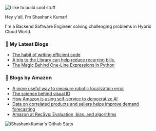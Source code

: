 ![I like to build cool stuff](https://res.cloudinary.com/dt8g3rhcy/image/upload/v1595929574/i_like_to_build_cool_shit._1_nzbwjh.png)

Hey y'all, I'm Shashank Kumar! 

I'm a Backend Software Engineer solving challenging problems in Hybrid Cloud World.

### 📕 My Latest Blogs
<!-- BLOG-POST-LIST:START -->
- [The habit of writing efficient code](https://medium.com/@ishashankkumar/the-habit-of-writing-efficient-code-153b05f04269?source=rss-d24dda280d5f------2)
- [A trip to the Library can help reduce recurring bills.](https://medium.com/swlh/a-trip-to-the-library-can-help-reduce-recurring-bills-23bca495cdf5?source=rss-d24dda280d5f------2)
- [The Magic Behind One-Line Expressions in Python](https://medium.com/swlh/the-magic-behind-one-line-expressions-in-python-816c10180c5c?source=rss-d24dda280d5f------2)
<!-- BLOG-POST-LIST:END -->

### 📕 Blogs by Amazon
<!-- AMAZON-BLOG-POST-LIST:START -->
- [A more useful way to measure robotic localization error](https://www.amazon.science/blog/a-more-useful-way-to-measure-robotic-localization-error)
- [The science behind visual ID](https://www.amazon.science/blog/the-science-behind-visual-id)
- [How Amazon is using self-service to democratize AI](https://www.amazon.science/blog/how-amazon-is-using-self-service-to-democratize-ai)
- [Data on correlated products and sellers helps improve demand forecasting](https://www.amazon.science/blog/data-on-correlated-products-and-sellers-helps-improve-demand-forecasting)
- [Amazon at RecSys: Evaluation, bias, and algorithms](https://www.amazon.science/blog/amazon-at-recsys-evaluation-bias-and-algorithms)
<!-- AMAZON-BLOG-POST-LIST:END -->



<img align="center" alt="iShashankKumar's Github Stats" src="https://github-readme-stats.vercel.app/api?username=ishashankkumar&show_icons=true&hide_border=true" />
